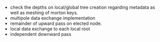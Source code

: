 - check the depths on local/global tree creation regarding metadata as well as meshing of morton keys.
- multipole data exchange implementation
- remainder of upward pass on elected node.
- local data exchange to each local root
- independent downward pass